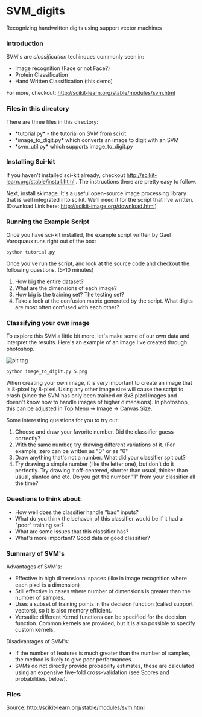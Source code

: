 SVM_digits
==========

Recognizing handwritten digits using support vector machines

<h3> Introduction </h3>


SVM's are *classification* techinques commonly seen in:
<ul>
    <li> Image recognition (Face or not Face?) </li>
    <li> Protein Classification </li>
    <li> Hand Written Classification (this demo) </li>

</ul>

For more, checkout: http://scikit-learn.org/stable/modules/svm.html

<h3> Files in this directory </h3>

There are three files in this directory:
<ul>
    <li> *tutorial.py* - the tutorial on SVM from scikit</li>
    <li> *image_to_digit.py* which converts an image to digit with an SVM </li>
    <li> *svm_util.py* which supports image_to_digit.py</li>
</ul>


<h3> Installing Sci-kit </h3>

If you haven't installed sci-kit already, checkout http://scikit-learn.org/stable/install.html . The instructions there are pretty easy to follow. 


Next, install skimage. It's a useful open-source image processing library that is well integrated into scikit. We'll need it for the script that I've written. (Download Link here: http://scikit-image.org/download.html)

<h3> Running the Example Script </h3>

Once you have sci-kit installed, the example script written by Gael Varoquaux runs right out of the box:

```
python tutorial.py
```

Once you've run the script, and look at the source code and checkout the following questions. (5-10 minutes)
<ol>
    <li> How big the entire dataset? </li>
    <li> What are the dimensions of each image? </li>
    <li> How big is the training set? The testing set? </li>
    <li> Take a look at the confusion matrix generated by the script. What digits are most often confused with each other?
</ol>


<h3> Classifying your own image </h3>

To explore this SVM a little bit more, let's make some of our own data and interpret the results. Here's an example of an image I've created through photoshop. 

![alt tag](https://github.com/theleastinterestingcoder/SVM_digits/blob/master/5_readme.png)

```
python image_to_digit.py 5.png
```

When creating your own image, it is _very_ important to create an image that is  8-pixel by 8-pixel. Using any other image size will cause the script to crash (since the SVM has only been trained on 8x8 pizel images and doesn't know how to handle images of higher dimensions). In photoshop, this can be adjusted in Top Menu -> Image -> Canvas Size.

Some interesting questions for you to try out: 
<ol>
    <li> Choose and draw your favorite number. Did the classifier guess correctly? </li>
    <li> With the same number, try drawing different variations of it. (For example, zero can be written as "0" or as "θ" </li>
    <li> Draw anything that's not a number. What did your classifier spit out? </li>
    <li> Try drawing a simple number (like the letter one), but don't do it perfectly. Try drawing it off-centered, shorter than usual, thicker than usual, slanted and etc. Do you get the number "1" from your classifier all the time?</li>
</ol>


<h3> Questions to think about: </h3>

<ul>
    <li> How well does the classifier handle "bad" inputs? </li>
    <li> What do you think the behavoir of this classifier would be if it had a "poor" training set? </li>
    <li> What are some issues that this classifier has? </li>
    <li> What's more important? Good data or good classifier? </li>
</ul>


<h3> Summary of SVM's </h3>

Advantages of SVM's:
<ul>
    <li> Effective in high dimensional spaces (like in image recognition where each pixel is a dimension) </li>
    <li> Still effective in cases where number of dimensions is greater than the number of samples. </li>
    <li> Uses a subset of training points in the decision function (called support vectors), so it is also memory efficient. </li>
    <li> Versatile: different Kernel functions can be specified for the decision function. Common kernels are provided, but it is also possible to specify custom kernels. </li>
</ul>


Disadvantages of SVM's:
<ul>
    <li> If the number of features is much greater than the number of samples, the method is likely to give poor 
performances. </li>
    <li> SVMs do not directly provide probability estimates, these are calculated using an expensive five-fold cross-validation (see Scores and probabilities, below). </li>
</ul>
<h3> Files </h3>


Source: http://scikit-learn.org/stable/modules/svm.html











